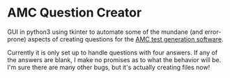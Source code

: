 AMC Question Creator
====================

GUI in python3 using tkinter to automate some of the mundane (and error-prone)
aspects of creating questions for the [AMC test generation software](http://home.gna.org/auto-qcm/ "Auto Multiple Choice").

Currently it is only set up to handle questions with four answers. If any of
the answers are blank, I make no promises as to what the behavior will be. I'm
sure there are many other bugs, but it's actually creating files now!
